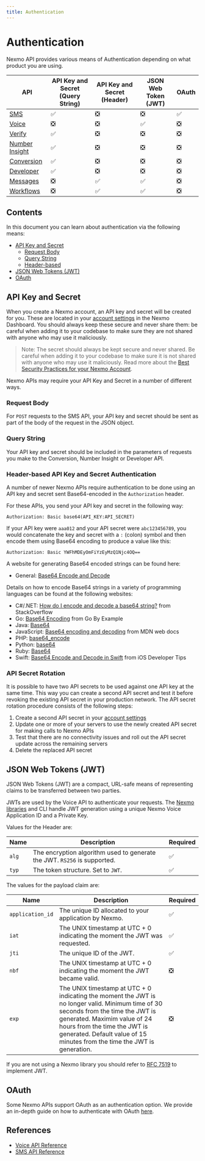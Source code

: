 ```yaml
---
title: Authentication
---
```


# Authentication

Nexmo API provides various means of Authentication depending on what product you are using.

API | API Key and Secret (Query String) | API Key and Secret (Header) | JSON Web Token (JWT) | OAuth
-- | -- | -- | -- | --
[SMS](/api/sms) | ✅ | ❎ | ❎ | ✅
[Voice](/api/voice) | ❎ | ❎ | ✅ | ❎
[Verify](/api/verify) | ✅ | ❎ | ❎| ❎
[Number Insight](/api/number-insight) | ✅ | ❎ | ❎| ❎
[Conversion](/api/conversion) | ✅ | ❎ | ❎| ❎
[Developer](/api/developer) | ✅ | ❎ | ❎| ❎
[Messages](/api/messages-and-workflows-apis/messages) | ❎ | ✅ | ✅| ❎
[Workflows](/api/messages-and-workflows-apis/workflows) | ❎ | ✅ | ✅| ❎

## Contents

In this document you can learn about authentication via the following means:

* [API Key and Secret](#api-key-secret)
  * [Request Body](#request-body)
  * [Query String](#query-string)
  * [Header-based](#header-based-api-key-secret-authentication)
* [JSON Web Tokens (JWT)](#json-web-tokens-jwt)
* [OAuth](#oauth)

## API Key and Secret

When you create a Nexmo account, an API key and secret will be created for you. These are located in your [account settings](https://dashboard.nexmo.com/settings) in the Nexmo Dashboard. You should always keep these secure and never share them: be careful when adding it to your codebase to make sure they are not shared with anyone who may use it maliciously.

> Note: The secret should always be kept secure and never shared. Be careful when adding it to your codebase to make sure it is not shared with anyone who may use it maliciously. Read more about the [Best Security Practices for your Nexmo Account](https://help.nexmo.com/hc/en-us/articles/115014939548).

Nexmo APIs may require your API Key and Secret in a number of different ways.

### Request Body

For `POST` requests to the SMS API, your API key and secret should be sent as part of the body of the request in the JSON object.

### Query String

Your API key and secret should be included in the parameters of requests you make to the Conversion, Number Insight or Developer API.

### Header-based API Key and Secret Authentication

A number of newer Nexmo APIs require authentication to be done using an API key and secret sent Base64-encoded in the `Authorization` header.

For these APIs, you send your API key and secret in the following way:

```
Authorization: Basic base64(API_KEY:API_SECRET)
```

If your API key were `aaa012` and your API secret were `abc123456789`, you would concatenate the key and secret with a `:` (colon) symbol and then encode them using Base64 encoding to produce a value like this:

```
Authorization: Basic YWFhMDEyOmFiYzEyMzQ1Njc4OQ==
```

A website for generating Base64 encoded strings can be found here:

* General: [Base64 Encode and Decode](https://www.base64encode.org/)

Details on how to encode Base64 strings in a variety of programming languages can be found at the following websites:

* C#/.NET: [How do I encode and decode a base64 string?](https://stackoverflow.com/questions/11743160/how-do-i-encode-and-decode-a-base64-string) from StackOverflow
* Go: [Base64 Encoding](https://gobyexample.com/base64-encoding) from Go By Example
* Java: [Base64](https://docs.oracle.com/javase/8/docs/api/java/util/Base64.html)
* JavaScript: [Base64 encoding and decoding](https://developer.mozilla.org/en-US/docs/Web/API/WindowBase64/Base64_encoding_and_decoding) from MDN web docs
* PHP: [base64_encode](https://secure.php.net/manual/en/function.base64-encode.php)
* Python: [base64](https://docs.python.org/2/library/base64.html)
* Ruby: [Base64](https://ruby-doc.org/stdlib-2.5.0/libdoc/base64/rdoc/Base64.html)
* Swift: [Base64 Encode and Decode in Swift](http://iosdevelopertips.com/swift-code/base64-encode-decode-swift.html) from iOS Developer Tips

### API Secret Rotation
It is possible to have two API secrets to be used against one API key at the same time. This way you can create a second API secret and test it before revoking the existing API secret in your production network. The API secret rotation procedure consists of the following steps:

1. Create a second API secret in your [account settings](https://dashboard.nexmo.com/settings)
2. Update one or more of your servers to use the newly created API secret for making calls to Nexmo APIs
3. Test that there are no connectivity issues and roll out the API secret update across the remaining servers
4. Delete the replaced API secret

## JSON Web Tokens (JWT)

JSON Web Tokens (JWT) are a compact, URL-safe means of representing claims to be transferred between two parties.

JWTs are used by the Voice API to authenticate your requests. The [Nexmo libraries](/tools) and CLI handle JWT generation using a unique Nexmo Voice Application ID and a Private Key.

Values for the Header are:

Name | Description | Required
-- | -- | --
`alg` | The encryption algorithm used to generate the JWT. `RS256` is supported. | ✅
`typ` | The token structure. Set to `JWT`. | ✅

The values for the payload claim are:

Name | Description | Required
-- | -- | --
`application_id` | The unique ID allocated to your application by Nexmo. | ✅
`iat` | The UNIX timestamp at UTC + 0 indicating the moment the JWT was requested. | ✅
`jti` | The unique ID of the JWT. | ✅
`nbf` | The UNIX timestamp at UTC + 0 indicating the moment the JWT became valid. | ❎
`exp` | The UNIX timestamp at UTC + 0 indicating the moment the JWT is no longer valid. Minimum time of 30 seconds from the time the JWT is generated. Maximim value of 24 hours from the time the JWT is generated. Default value of 15 minutes from the time the JWT is generation. | ❎

If you are not using a Nexmo library you should refer to [RFC 7519](https://tools.ietf.org/html/rfc7519) to implement JWT.

## OAuth

Some Nexmo APIs support OAuth as an authentication option. We provide an in-depth guide on how to authenticate with OAuth [here](/concepts/guides/oauth).

## References

* [Voice API Reference](/api/voice)
* [SMS API Reference](/api/sms)
